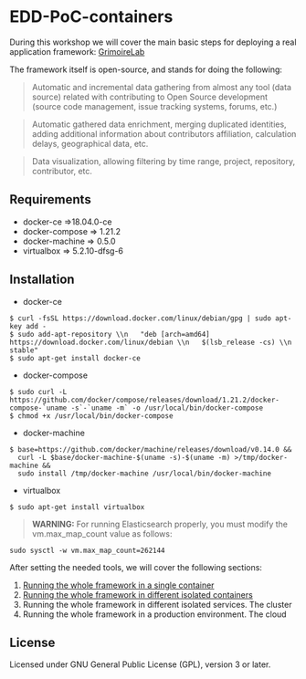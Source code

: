 # EDD-PoC-containers

During this workshop we will cover the main basic steps for deploying a real application framework: [GrimoireLab](http://grimoirelab.github.io/)

The framework itself is open-source, and stands for doing the following:
>Automatic and incremental data gathering from almost any tool (data source) related with contributing to Open Source development (source code management, issue tracking systems, forums, etc.)

>Automatic gathered data enrichment, merging duplicated identities, adding additional information about contributors affiliation, calculation delays, geographical data, etc.

>Data visualization, allowing filtering by time range, project, repository, contributor, etc.

## Requirements

* docker-ce =>18.04.0-ce
* docker-compose => 1.21.2
* docker-machine => 0.5.0
* virtualbox => 5.2.10-dfsg-6

## Installation

* docker-ce

```
$ curl -fsSL https://download.docker.com/linux/debian/gpg | sudo apt-key add -
$ sudo add-apt-repository \\n   "deb [arch=amd64] https://download.docker.com/linux/debian \\n   $(lsb_release -cs) \\n   stable"
$ sudo apt-get install docker-ce
```

* docker-compose

```
$ sudo curl -L https://github.com/docker/compose/releases/download/1.21.2/docker-compose-`uname -s`-`uname -m` -o /usr/local/bin/docker-compose
$ chmod +x /usr/local/bin/docker-compose
```

* docker-machine

```
$ base=https://github.com/docker/machine/releases/download/v0.14.0 &&
  curl -L $base/docker-machine-$(uname -s)-$(uname -m) >/tmp/docker-machine &&
  sudo install /tmp/docker-machine /usr/local/bin/docker-machine
```


* virtualbox

```
$ sudo apt-get install virtualbox
```

>**WARNING:** For running Elasticsearch properly, you must modify the vm.max_map_count value as follows:

```
sudo sysctl -w vm.max_map_count=262144
```

After setting the needed tools, we will cover the following sections:

1. [Running the whole framework in a single container](https://github.com/albertinisg/EDD-PoC-containers/blob/master/section1)
2. [Running the whole framework in different isolated containers](https://github.com/albertinisg/EDD-PoC-containers/blob/master/section2)
3. Running the whole framework in different isolated services. The cluster
4. Running the whole framework in a production environment. The cloud

## License

Licensed under GNU General Public License (GPL), version 3 or later.
